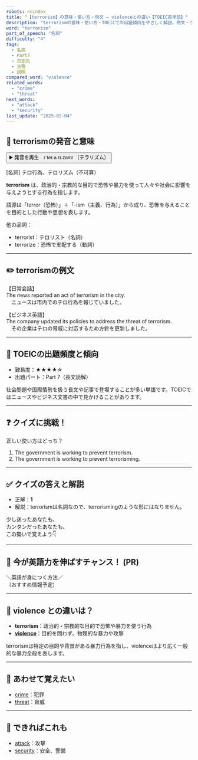 ```yaml
---
robots: noindex
title: "【terrorism】の意味・使い方・例文 ― violenceとの違い【TOEIC英単語】"
description: "terrorismの意味・使い方・TOEICでの出題傾向をやさしく解説。例文・クイズ付きでviolenceとの違いもわかりやすく学べます。"
word: "terrorism"
part_of_speech: "名詞"
difficulty: "4"
tags:
  - 名詞
  - Part7
  - 否定的
  - 法務
  - 説明
compared_word: "violence"
related_words:
  - "crime"
  - "threat"
next_words:
  - "attack"
  - "security"
last_update: "2025-05-04"
---
```


## 🔰 terrorismの発音と意味

<button class="play-audio" onclick="playTTS('terrorism')">
  <span class="play-audio-main">
    ▶️ 発音を再生　/ˈter.ə.rɪ.zəm/
  </span>
  <span class="play-audio-sub">
    （テラリズム）
  </span>
</button>

[名詞] テロ行為、テロリズム（不可算）

**terrorism** は、政治的・宗教的な目的で恐怖や暴力を使って人々や社会に影響を与えようとする行為を指します。

語源は「terror（恐怖）」＋「-ism（主義、行為）」から成り、恐怖を与えることを目的とした行動や思想を表します。

他の品詞：  
- terrorist：テロリスト（名詞）
- terrorize：恐怖で支配する（動詞）

---

## ✏️ terrorismの例文

【日常会話】  
The news reported an act of terrorism in the city.  
　ニュースは市内でのテロ行為を報じていました。

【ビジネス英語】  
The company updated its policies to address the threat of terrorism.  
　その企業はテロの脅威に対応するため方針を更新しました。

---

## 🎯 TOEICの出題頻度と傾向

- 難易度：★★★★☆
- 出題パート：Part 7（長文読解）

社会問題や国際情勢を扱う長文や記事で登場することが多い単語です。TOEICではニュースやビジネス文書の中で見かけることがあります。

---

## ❓ クイズに挑戦！

正しい使い方はどっち？

1. The government is working to prevent terrorism.  
2. The government is working to prevent terrorisming.

---

## ✅ クイズの答えと解説

- 正解：**1**
- 解説：terrorismは名詞なので、terrorismingのような形にはなりません。

少し迷ったあなたも、  
カンタンだったあなたも、  
この勢いで覚えよう👇️

---

## 🚀 今が英語力を伸ばすチャンス！ (PR)

<div class="info-center">
＼英語が身につく方法／<br>  
（おすすめ情報予定）
</div>

---

## 🤔  violence との違いは？

- **terrorism**：政治的・宗教的な目的で恐怖や暴力を使う行為
- **[violence](/violence)**：目的を問わず、物理的な暴力や攻撃

terrorismは特定の目的や背景がある暴力行為を指し、violenceはより広く一般的な暴力全般を表します。

---

## 🧩 あわせて覚えたい

- [crime](/crime)：犯罪
- [threat](/threat)：脅威

---

## 📖 できればこれも

- [attack](/attack)：攻撃
- [security](/security)：安全、警備

<!-- cvid: aid02_bid00 -->
